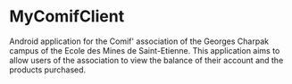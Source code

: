 # MyComifClient
Android application for the Comif' association of the Georges Charpak campus of the Ecole des Mines de Saint-Etienne. This application aims to allow users of the association to view the balance of their account and the products purchased.